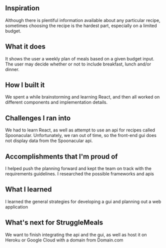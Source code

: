 ## Inspiration
Although there is plentiful information available about any particular recipe, sometimes choosing the recipe is the hardest part, especially on a limited budget.
## What it does
It shows the user a weekly plan of meals based on a given budget input. The user may decide whether or not to include breakfast, lunch and/or dinner.
## How I built it
We spent a while brainstorming and learning React, and then all worked on different components and implementation details.
## Challenges I ran into
We had to learn React, as well as attempt to use an api for recipes called Spoonacular. Unfortunately, we ran out of time, so the front-end gui does not display data from the Spoonacular api.
## Accomplishments that I'm proud of
I helped push the planning forward and kept the team on track with the requirements guidelines. I researched the possible frameworks and apis
## What I learned
I learned the general strategies for developing a gui and planning out a web application
## What's next for StruggleMeals
We want to finish integrating the api and the gui, as well as host it on Heroku or Google Cloud with a domain from Domain.com
